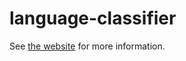 # language-classifier

See [the website](https://camtsmith.com/articles/2017-10/naive-bayes-text-classification) for more information.
